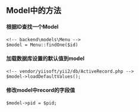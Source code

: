 ## Model中的方法

#### 根据ID查找一个Model
	<!-- backend\models\Menu -->
	$model = Menu::findOne($id)

#### 加载数据库设置的默认值到model
	<!-- vendor/yiisoft/yii2/db/ActiveRecord.php -->
	$model->loadDefaultValues();


#### 修改model中record的字段值
	$model->pid = $pid;